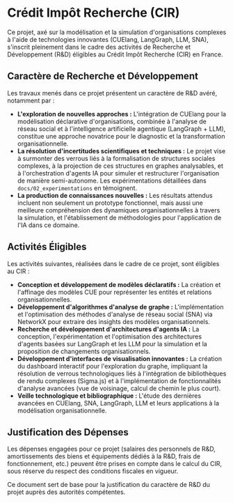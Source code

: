 # Crédit Impôt Recherche (CIR)

Ce projet, axé sur la modélisation et la simulation d'organisations complexes à l'aide de technologies innovantes (CUElang, LangGraph, LLM, SNA), s'inscrit pleinement dans le cadre des activités de Recherche et Développement (R&D) éligibles au Crédit Impôt Recherche (CIR) en France.

## Caractère de Recherche et Développement

Les travaux menés dans ce projet présentent un caractère de R&D avéré, notamment par :

*   **L'exploration de nouvelles approches :** L'intégration de CUElang pour la modélisation déclarative d'organisations, combinée à l'analyse de réseau social et à l'intelligence artificielle agentique (LangGraph + LLM), constitue une approche novatrice pour le diagnostic et la transformation organisationnelle.
*   **La résolution d'incertitudes scientifiques et techniques :** Le projet vise à surmonter des verrous liés à la formalisation de structures sociales complexes, à la projection de ces structures en graphes analysables, et à l'orchestration d'agents IA pour simuler et restructurer l'organisation de manière semi-autonome. Les expérimentations détaillées dans `docs/02_experimentations` en témoignent.
*   **La production de connaissances nouvelles :** Les résultats attendus incluent non seulement un prototype fonctionnel, mais aussi une meilleure compréhension des dynamiques organisationnelles à travers la simulation, et l'établissement de méthodologies pour l'application de l'IA dans ce domaine.

## Activités Éligibles

Les activités suivantes, réalisées dans le cadre de ce projet, sont éligibles au CIR :

*   **Conception et développement de modèles déclaratifs :** La création et l'affinage des modèles CUE pour représenter les entités et relations organisationnelles.
*   **Développement d'algorithmes d'analyse de graphe :** L'implémentation et l'optimisation des méthodes d'analyse de réseau social (SNA) via NetworkX pour extraire des insights des modèles organisationnels.
*   **Recherche et développement d'architectures d'agents IA :** La conception, l'expérimentation et l'optimisation des architectures d'agents basées sur LangGraph et les LLM pour la simulation et la proposition de changements organisationnels.
*   **Développement d'interfaces de visualisation innovantes :** La création du dashboard interactif pour l'exploration du graphe, impliquant la résolution de verrous technologiques liés à l'intégration de bibliothèques de rendu complexes (Sigma.js) et à l'implémentation de fonctionnalités d'analyse avancées (vue de voisinage, calcul de chemin le plus court).
*   **Veille technologique et bibliographique :** L'étude des dernières avancées en CUElang, SNA, LangGraph, LLM et leurs applications à la modélisation organisationnelle.

## Justification des Dépenses

Les dépenses engagées pour ce projet (salaires des personnels de R&D, amortissements des biens et équipements dédiés à la R&D, frais de fonctionnement, etc.) peuvent être prises en compte dans le calcul du CIR, sous réserve du respect des conditions fiscales en vigueur.

Ce document sert de base pour la justification du caractère de R&D du projet auprès des autorités compétentes.